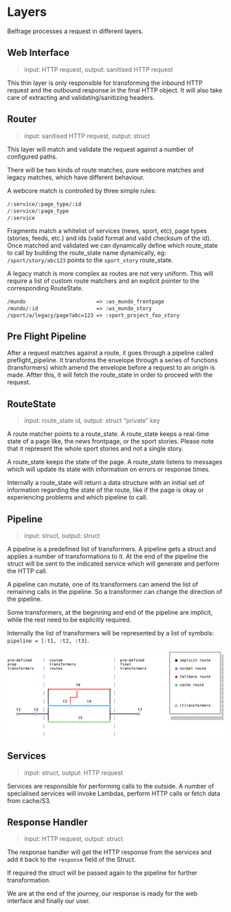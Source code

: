 # Layers

Belfrage processes a request in different layers.

## Web Interface
> input: HTTP request, output: sanitised HTTP request

This thin layer is only responsible for transforming the inbound HTTP request and the outbound response in the final HTTP object. It will also take care of extracting and validating/sanitizing headers.

## Router
> input: sanitised HTTP request, output: struct

This layer will match and validate the request against a number of configured paths.

There will be two kinds of route matches, pure webcore matches and legacy matches, which have different behaviour.

A webcore match is controlled by three simple rules:

```
/:service/:page_type/:id
/:service/:page_type
/:service
```

Fragments match a whitelist of services (news, sport, etc), page types (stories, feeds, etc.) and ids (valid format and valid checksum of the id).
Once matched and validated we can dynamically define which route_state to call by building the route_state name dynamically, eg: `/sport/story/abc123` points to the `sport_story` route_state.

A legacy match is more complex as routes are not very uniform. This will require a list of custom route matchers and an explicit pointer to the corresponding RouteState.

```
/mundo                       => :ws_mundo_frontpage
/mundo/:id                   => :ws_mundo_story
/sport/a/legacy/page?abc=123 => :sport_project_foo_story
```

## Pre Flight Pipeline

After a request matches against a route, it goes through a pipeline called preflight_pipeline. It transforms the envelope through a series of functions (transformers) which amend the envelope before a request to an origin is made. Aftter this, it will fetch the route_state in order to proceed with the request.


## RouteState
> input: route_state id, output: struct “private” key

A route matcher points to a route_state. A route_state keeps a real-time state of a page like, the news frontpage, or the sport stories. Please note that it represent the whole sport stories and not a single story.

A route_state keeps the state of the page. A route_state listens to messages which will update its state with information on errors or response times.

Internally a route_state will return a data structure with an initial set of information regarding the state of the route, like if the page is okay or experiencing problems and which pipeline to call.

## Pipeline
> input: struct, output: struct

A pipeline is a predefined list of transformers.
A pipeline gets a struct and applies a number of transformations to it. At the end of the pipeline the struct will be sent to the indicated service which will generate and perform the HTTP call.

A pipeline can mutate, one of its transformers can amend the list of remaining calls in the pipeline. So a transformer can change the direction of the pipeline.

Some transformers, at the beginning and end of the pipeline are implicit, while the rest need to be explicitly required.

Internally the list of transformers will be represented by a list of symbols:
 `pipeline = [:t1, :t2, :t3]`.

![alt text](../img/pipeline.png "Pipeline")


## Services
> input: struct, output: HTTP request

Services are responsible for performing calls to the outside.
A number of specialised services will invoke Lambdas, perform HTTP calls or fetch data from cache/S3.

## Response Handler
> input: HTTP request, output: struct

The response handler will get the HTTP response from the services and add it back to the `response` field of the Struct.

If required the struct will be passed again to the pipeline for further transformation.

We are at the end of the journey, our response is ready for the web interface and finally our user.
